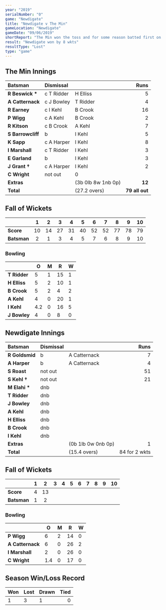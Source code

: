 ```yaml
---
year: "2019"
serialNumber: "0" 
game: "Newdigate"
title: "Newdigate v The Min"
gameLocation: "Newdigate"
gameDate: "09/06/2019"
shortReport: "The Min won the toss and for some reason batted first on a sticky wicket. They were duly all out for 79. Newdigate replied with 85 for 2 wkts"
result: "Newdigate won by 8 wkts"
resultType: "Lost"
type: "game"
---
```


## The Min Innings

| Batsman | Dismissal |  | Runs |
|:---|:---|---|---:|
| **R Beswick &#42;** | c T Ridder | H Elliss | 5 |
| **A Catternack** | c J Bowley | T Ridder | 4 |
| **R Earney** | c I Kehl | B Crook | 16 |
| **P Wigg** | c A Kehl | B Crook | 2 |
| **R Kitson** | c B Crook | A Kehl | 7 |
| **S Barrowcliff** | b | I Kehl | 5 |
| **K Sapp** | c A Harper | I Kehl | 8 |
| **I Marshall** | c T Ridder | I Kehl | 3 |
| **E Garland** | b | I Kehl | 3 |
| **J Grant &#8224;** | c A Harper | I Kehl | 2 |
| **C Wright** | not out | 0 |
| **Extras** |  | (3b 0lb 8w 1nb 0p) | **12** |
| **Total** |  | (27.2 overs) | **79 all out** |

## Fall of Wickets

| | 1 | 2 | 3 | 4 | 5 | 6 | 7 | 8 | 9 | 10 |
|---|:---:|:---:|:---:|:---:|:---:|:---:|:---:|:---:|:---:|:---:|
| **Score** | 10 | 14 | 27 | 31 | 40 | 52 | 52 | 77 | 78 | 79 |
| **Batsman** | 2 | 1 | 3 | 4 | 5 | 7 | 6 | 8 | 9 | 10 |

### Bowling

| | O | M | R | W |
|---|---|---|---|---|
| **T Ridder** | 5 | 1 | 15 | 1 | 
| **H Elliss** | 5 | 2 | 10 | 1 | 
| **B Crook** | 5 | 2 | 4 | 2 | 
| **A Kehl** | 4 | 0 | 20 | 1 |
| **I Kehl** | 4.2 | 0 | 16 | 5 |
| **J Bowley** | 4 | 0 | 8 | 0 | 

## Newdigate Innings

| Batsman | Dismissal |  | Runs |
|:---|:---|---|---:|
| **R Goldsmid** | b | A Catternack | 7 |
| **A Harper** | b | A Catternack | 4 |
| **S Roast** | not out |  | 51 |
| **S Kehl &#8224;** | not out |  | 21 |
| **M Elahi &#42;** | dnb |  |  |
| **T Ridder** | dnb |  |  |
| **J Bowley** | dnb |  |  |
| **A Kehl** | dnb |  |  |
| **H Elliss** | dnb |  |  |
| **B Crook** | dnb |  |  |
| **I Kehl** | dnb |  |  |
| **Extras** |  | (0b 1lb 0w 0nb 0p) | 1 |
| **Total** | | (15.4 overs) | 84 for 2 wkts |

## Fall of Wickets

| | 1 | 2 | 3 | 4 | 5 | 6 | 7 | 8 | 9 | 10 |
|---|:---:|:---:|:---:|:---:|:---:|:---:|:---:|:---:|:---:|:---:|
| **Score** | 4 | 13 | | | | | | | | |
| **Batsman** | 1 | 2 |  | | | | | | | |

### Bowling

| | O | M | R | W |
|---|---|---|---|---|
| **P Wigg** | 6 | 2 | 14 | 0 | 
| **A Catternack** | 6 | 0 | 26 | 2 | 
| **I Marshall** | 2 | 0 | 26 | 0 | 
| **C Wright** | 1.4 | 0 | 17 | 0 | 

## Season Win/Loss Record

| Won | Lost | Drawn | Tied |
|:---|:---|:---|---:|
| 1 | 3 | 1 | 0 |